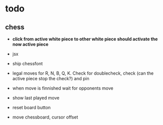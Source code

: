 # todo

## chess

- **click from active white piece to other white piece should activate the now active piece**

- jsx

- ship chessfont

- legal moves for R, N, B, Q, K. Check for doublecheck, check (can the active piece stop the check?) and pin

- when move is finnished wait for opponents move

- show last played move

- reset board button

- move chessboard, cursor offset
